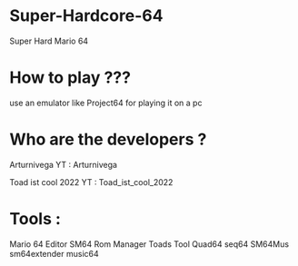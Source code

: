 # Super-Hardcore-64
Super Hard Mario 64 

# How to play ???
use an emulator like Project64 for playing it on a pc

# Who are the developers ?
Arturnivega
YT : Arturnivega

Toad ist cool 2022
YT : Toad_ist_cool_2022

# Tools :
Mario 64 Editor 
SM64 Rom Manager
Toads Tool
Quad64
seq64
SM64Mus
sm64extender
music64
